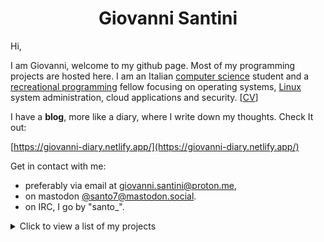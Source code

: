 <h1 align="center">Giovanni Santini</h1>

Hi,

I am Giovanni, welcome to my github page. Most of my programming projects are hosted here. I am an Italian [computer science](https://giovanni-diary.netlify.app/programming/programming) student and a [recreational programming](https://giovanni-diary.netlify.app/programming/notes/recreational-programming) fellow focusing on operating systems, [Linux](https://giovanni-diary.netlify.app/programming/linux/linux)
system administration, cloud applications and security. [[CV](https://giovanni-diary.netlify.app/programming/cv)]

I have a **blog**, more like a diary, where I write down my thoughts.
Check It out:

[https://giovanni-diary.netlify.app/](https://giovanni-diary.netlify.app/)

Get in contact with me:

- preferably via email at [giovanni.santini@proton.me](mailto:giovanni.santini@proton.me),
- on mastodon [@santo7@mastodon.social](https://mastodon.social/@santo7).
- on IRC, I go by "santo_".

<details>
 <summary>
      Click to view a list of my projects
 </summary>

## [micro-headers](https://github.com/San7o/micro-headers)
A collection of high-quality, configurable, header-only libraries written in C99. The libraries are designed to be highly reusable, simple to maintain with little to no dependencies, and easy to integrate in your projects.

- [micro-tests.h](https://github.com/San7o/micro-tests.h): lightweight, header-only testing framework, with multithread support and run-time settings.
- [micro-log.h](https://github.com/San7o/micro-log.h): configurable, thread safe logging framework in C99. With lots of features.
- [micro-draw.h](https://github.com/San7o/micro-draw.h): a 2D software renderer.
  - Projects that use this renderer: [cosu](https://github.com/San7o/cosu), [cgis](https://github.com/San7o/cgis), [game-of-life](https://san7o.github.io/micro-draw.h/#canvas) (wasm)
- [micro-flag.h](https://github.com/San7o/micro-flag.h/): tiny library to parse command line arguments.
- [micro-module.h](https://github.com/San7o/micro-module.h): define, load, and unload runtime modules / plugins with a simple C99 API.
- [micro-serde.h](https://github.com/San7o/micro-serde.h): serialization library for C99, in ~150 lines of code.
- [micro-bench.h](https://github.com/San7o/micro-bench.h): micro benchmarking library.
- [micro-hash.h](https://github.com/San7o/micro-hash.h): quick and dirty hash functions in C99, with some benchmarks.
- [micro-la.h]( https://github.com/San7o/micro-la.h.git): linear algebra types and functions
- [hll.h](https://github.com/San7o/hll.h): configurable, header-only implementation of HyperLogLog, used for approximating the cardinality of large multisets.
- [bloom-filter.h](https://github.com/San7o/bloom-filter.h): configurable, header-only implementation of bloom filters, a space-efficient probabilistic data structure that is used to test whether an element is a member of a set.
- [rendezvous-hasher.h](https://github.com/San7o/rendezvous-hasher.h): dependency-free implementation of Rendezvous Hashing (a.k.a. Highest Random Weight hashing), useful for distributing keys across a dynamic set of nodes.
- [consistent-hasher.h](https://github.com/San7o/consistent-hasher.h): implementation of consistent hashing, alternative to rendezvous-hashing.
- [hashmap.h](https://github.com/San7o/hashmap.h): implementation of an hashmap for any type.
- [hashset.h](https://github.com/San7o/hashset.h): implementation of an hashset for any type.
- [llist.h](https://github.com/San7o/llist.h): type-safe, generic doubly-linked list in C99.
- [liblaunchpad.h](https://github.com/San7o/liblaunchpad.h): abstraction layer over Novation's Launchpad S through ALSA, as an header-only C99 library.
- [micro-example.h](https://github.com/San7o/micro-example.h): example header-only library in C99 used as a template project, in the style of the great micro-headers.
- [game-of-life.h](https://github.com/San7o/game-of-life.h/): Conway's Game of Life logic implementation.

## (New) [micro-tools](https://github.com/San7o/micro-tools)
A collection of useful tools for programmers to solve programmer problems. Mostly written in C99.

- [micro-templating.c](https://github.com/San7o/micro-templating.c/): A simple tool to generate a file from a template, in ~200 lines of code.  
- [micro-timerd](https://github.com/San7o/micro-timerd/): Client-server application to start, stop and list timers.   
- [lkde-tool](https://github.com/San7o/lkde-tool): An useful tool to develop and test kernel patches and applications in multiple kernel branches, trees, architectures and configurations.

## Highlights
Some other interesting projects that you should check out.

- [Brenta Engine](https://github.com/San7o/Brenta-Engine): a 3D renderer and game engine in modern C++, with a custom ECS framework. [website](https://san7o.github.io/brenta-engine-documentation/v1.1/)
  - Satellite projects:
    - [valfuzz](https://github.com/San7o/valFuzz): modern testing and fuzzing library. [website](https://san7o.github.io/brenta-engine-documentation/valfuzz/v1.0/)
    - [oak](https://github.com/San7o/oak): a feature-rich thread-safe C++23 logger library. [website](https://san7o.github.io/brenta-engine-documentation/oak/v1.0/)
    - [viotecs](https://github.com/San7o/viotecs): the engine's ECS. [website](https://san7o.github.io/brenta-engine-documentation/viotecs/v1.0/)
- [haplolang](https://github.com/San7o/haplolang): a Lisp-like, s-expression based, imperative, strongly typed programming language
  - [The Design and Implementation of Haplolang](https://san7o.github.io/haplolang/): my notes after implementing the language
- [kivebpf](https://github.com/San7o/kivebpf): eBPF-powered file access monitoring Kubernetes operator
  - [The Kibebpf website](https://san7o.github.io/kivebpf/): more documentation about the operator
- [Baldo scanner](https://github.com/San7o/Baldo-Scanner): malware scanner daemon for linux using a kernel module
- [tenno-tl](https://github.com/San7o/tenno-tl): a partial re-implementation of the c++26 standard library
- [cosu!](https://github.com/San7o/cosu): A rhythm game written in C, (not yet fully) compatible with osu!mania maps.
- [santOS](https://github.com/San7o/santOS): a general purpose microkernel for i386

## Misc / Old
Backlog of projects.

- [Introduction-to-machine-learning](https://github.com/San7o/Introduction-to-machine-learning): useful notes for students studying for an introductionary course to Machine Learning, or to anyone interested in the subject.
- [Algorithms and Data Structure course (Italian)](https://giovanni-diary.netlify.app/programming/notes/algoritmi/algoritmi): high quality notes from my Algorithms university course
- [modern-cpp-template](https://github.com/San7o/modern-cpp-template): a template for c++ libraries
- [linux-kernel-module](https://github.com/San7o/linux-kernel-module): hello world kernel module with a full developement setup using qemu
- [parallel-computing-cpp](https://github.com/San7o/parallel-computing-cpp): MPI and OpenMP algorithms and benchmarks
- [fixmi](https://github.com/orgs/IS-FixMi/repositories): business management software using microservices.
  -  [documentation](https://github.com/IS-FixMi/FixMi)
  -  [root-project](https://github.com/IS-FixMi/fixmi-compose)
- [elixir-blockchain](https://github.com/San7o/elixir-simple-bockchain): a simple blockchain library implemented in **elixir**.
- [react-express-template](https://github.com/San7o/react-express-template): a meplate for web applications using node, express, typescript, react, tailwind, docker.
- [webgl-markdown-portfolio](https://github.com/San7o/webgl-markdown-portfolio): a 3D renderer in WebGL and Angular
- [tiny-rss](https://github.com/San7o/tiny-rss.git): RSS feeds generator for org mode
- [musync](https://github.com/San7o/musync.el.git): download music declaratively
- [ssap](https://github.com/San7o/ssap): local password encryption manager written in in Rust
- [rust-lc3](https://github.com/San7o/rust-little-computer-3): implementation of a virtual machine for [LC-3](https://en.wikipedia.org/wiki/Little_Computer_3)
- [robotUI](https://github.com/San7o/rust-robotUI): bevy visualizer for Advanced Programming 2023 @Unitn
- [rust-pomodoro-timer](https://github.com/San7o/rust-pomodoro): TUI study timer written in Rust
- [rust-music-player](https://github.com/San7o/rust-music-player): a TUI music player written in Rust
- [broutines](https://github.com/San7o/broutines): goroutines and coroutines implemented in C
- [chttps](https://github.com/San7o/chttps): https server in C with server-side rendering
- [cchecker](https://github.com/San7o/cchecker): borrow checker in C++
- [regEZ](https://github.com/San7o/regEZ): fully constexpr regex implementation in modern C++
- [go-ebpf](https://github.com/San7o/go-ebpf): example eBPF program in go
- [risto89](https://github.com/San7o/risto89-fork): online tickets market in java
- [ledger-board](https://github.com/San7o/ledger-board): highly scalable transaction producer/consumer app, built with Kubernetes, Kafka, Django, Angular, Nginx, Redis, Celery, Docker.
- [how-to-root-samsung-galaxy-j5](https://github.com/San7o/how-to-root-samsung-galaxy-j5): instructions to root a Samsung Galaxy J5
- [hypr-nerd-gestures](https://github.com/San7o/hypr-nerd-gestures): control hyprland through hand gestures, using **openCV**.
- [launchpad-app-launcher](https://github.com/San7o/launchpad-app-launcher): launch commands from a novation's launchpad
- [modern-python-template](https://github.com/San7o/modern-python-template)
- [youtube-minuature-generator](https://github.com/San7o/youtube-miniature-generator)
- many more...

### Gists
Code extracted from my other projects that can be easily reused, or implementation of simple algorithms.

- [unix_server.c](https://gist.github.com/San7o/4a2cfa08783ab55c10f7af5c93401e28): Create an unix socket server that reads data sent to it
- [inet_server.c](https://gist.github.com/San7o/4af3f058cd1508f9779a310aef75b9c6): Create an inet server that reads data sent to it
- [set_signals.c](https://gist.github.com/San7o/c933925bc8bc8beb493bc618c90e1cbf): Setup an handler for various POSIX signals.
- [sdl_window.c](https://gist.github.com/San7o/b80ee8e26fecda3bfaa113b12be470c5): Create an SDL3 window and poll events.
- [knn.c](https://gist.github.com/San7o/4bfe69a9e1eb251d5267d8b74ff73dda): Implementation of KNN for supervised learning classification
  on a one-dimensional dataset in C.
- [perceptron.c](https://gist.github.com/San7o/da2efc84eb3e7c8bdbefbd540c8cfbea): Implementation of a perceptron for binary
  classification in C.
- [mmap_file.c](https://gist.github.com/San7o/1c88efae81f499e5882d0f63104a228e): Read a file's contents using mmap, faster than read(2). Neat optimization on POSIX systems. 
- [djb2.c](https://gist.github.com/San7o/e41c79a609aaf3385f133d309ec39922):  Simple hash function for strings.
- [lcg.c](https://gist.github.com/San7o/f979a38a4746990da527041d62da2d71): LCG algorithm for fast pseudo random number generation.
- [mandelbrot.c](https://gist.github.com/San7o/2eea69c31a9f631253d2b9c72d9fe34a): Get the number of iterations of a point in the Mandelbrot set.
- [left_space.c](https://gist.github.com/San7o/b1161f85888bc09a995e1fb3f54f52da): Get number of separator charactes from the left of a string in C99.
- [clear_screen.c](https://gist.github.com/San7o/0a7ab7492e521cb5decd0e4eac18b276):  Clear the terminal screen using ANSI control sequences.
- [delta_time.c](https://gist.github.com/San7o/51807bdc9266241c76f15ac4247167db): Calculate the frame delta time and render a certain number of times per seconds in C99.
- [Makefile](https://gist.github.com/San7o/630a4c8a42ae5b914a4fe41b4f19e374): Simple Makefile template for C projects.
- [CMakeLists.txt](https://gist.github.com/San7o/25c16f1a069474581bda8b33aa5f8001): Modern Cmake template for C++ projects. 

### Setup
Custom configurations for my daily development setup and workflow.

- [.emacs.d](https://github.com/San7o/.emacs.d.git): my emacs configuration
- [dwm](https://github.com/San7o/dwm.git): my fork of DWM and DWL
- [init.lua](https://gist.github.com/San7o/2d5856a3c3de041091ee92d5488edf58): Simple Neovim configuration without too much bloat.
- [i3config](https://gist.github.com/San7o/63bfb7f49153ebabb3a98e44e47e1182): i3 configuration, I use it as a fallback
- [lfs](https://github.com/San7o/lfs): my Linux From Scratch distribution
- [mapkg](https://github.com/San7o/mapkg): my own packet manager
- [nixos-dotfiles](https://github.com/San7o/nixos-dotfiles): my (outdated) nixos setup
- [obsidian-chill-theme](https://github.com/San7o/obsidian-chill-theme): my custom obsidian theme
- [obsidian-advanced-slided-theme](https://github.com/San7o/obsidian-advanced-slides-theme-chill): custom theme for obsidian advanced slides

### My Favourite libraries

These are the libraries that I use the most in my projects and that I find incredibly useful.

- [SDL](https://github.com/libsdl-org/SDL) (C): my goto library for writing desktop applications
- [RGFW](https://github.com/ColleagueRiley/RGFW) (C99): when you just want to open a window in a cross-platform way, love it!
- [raylib](https://github.com/raysan5/raylib) (C99): simple 2D/3D graphics library
- [miniaudio](https://github.com/mackron/miniaudio) (C): my goto library to play and mix audio
- [micro-headers](https://github.com/San7o/micro-headers) (C99): my own cool libraries for all my other projects
- [SFML](https://github.com/SFML/SFML) (c++17): another great multimedia library, more ideomatic for C++

### Minor Contributions

Minor contributions all over the interweb:

- https://github.com/riscv/riscv-opcodes/pull/375: Correct parse.py example
- https://github.com/ColleagueRiley/RGFW/pull/329: fix example program

</details>

